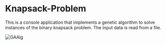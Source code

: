 # Knapsack-Problem

This is a console application that implements a genetic algorithm to solve instances of the binary knapsack problem. The input data is read from a file.

![GAAlg](https://user-images.githubusercontent.com/95643408/226074470-6a88c5f5-a32f-4f31-990f-4168c91d6482.png)

